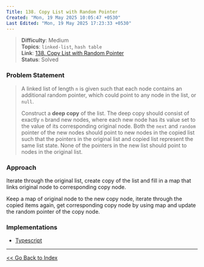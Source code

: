 ```yaml
---
Title: 138. Copy List with Random Pointer
Created: "Mon, 19 May 2025 10:05:47 +0530"
Last Edited: "Mon, 19 May 2025 17:23:33 +0530"
---
```


> **Difficulty**: Medium  
> **Topics**: `linked-list`, `hash table`  
> **Link**: [138. Copy List with Random Pointer](https://leetcode.com/problems/copy-list-with-random-pointer)  
> **Status**: Solved

### Problem Statement

> A linked list of length `n` is given such that each node contains an additional
> random pointer, which could point to any node in the list, or `null`.
>
> Construct a **deep copy** of the list. The deep copy should consist of exactly `n`
> brand new nodes, where each new node has its value set to the value of its
> corresponding original node. Both the `next` and `random` pointer of the new nodes
> should point to new nodes in the copied list such that the pointers in the
> original list and copied list represent the same list state. None of the
> pointers in the new list should point to nodes in the original list.

### Approach

Iterate through the original list, create copy of the list and fill in a map
that links original node to corresponding copy node.

Keep a map of original node to the new copy node, iterate through the copied
items again, get corresponding copy node by using map and update the random
pointer of the copy node.

### Implementations

- [Typescript](./ts/copy-random-list.ts)

---

[<< Go Back to Index](../../index.md)

